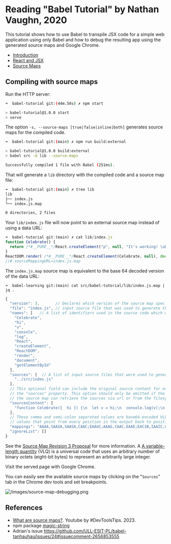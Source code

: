# Reading "Babel Tutorial" by Nathan Vaughn, 2020

This tutorial shows how to use Babel to transpile JSX code for a simple web application 
using only Babel and how to debug the resulting app using the generated source maps and 
Google Chrome.

* [Introduction](https://inspirnathan.com/posts/12-babel-tutorial-part-1)
* [React and JSX](https://inspirnathan.com/posts/13-babel-tutorial-part-2)
* [Source Maps](https://inspirnathan.com/posts/14-babel-tutorial-part-3)
<!--
* [Transpiling Code for Older Browsers](https://inspirnathan.com/posts/17-babel-tutorial-part-4)
* [Quick Command To Discover Used Ports](https://inspirnathan.com/posts/15-quick-command-to-discover-used-ports)
* [How To Setup VirtualBox For Internet Explorer](https://inspirnathan.com/posts/16-how-to-setup-virtualbox-for-internet-explorer)
* [Babel Tutorial Part 4 - Compatibility With Older Browsers](https://inspirnathan.com/posts/17-babel-tutorial-part-4)
* [Npm Tips And Tricks](https://inspirnathan.com/posts/18-npm-tips-and-tricks)
-->


## Compiling with source maps

Run the HTTP server:

```sh
➜  babel-tutorial git:(44m.50s) ✗ npm start

> babel-tutorial@1.0.0 start
> serve
``` 

The option `-s, --source-maps [true|false|inline|both]` generates source maps for the compiled code.

```sh
➜  babel-tutorial git:(main) ✗ npm run build:external

> babel-tutorial@1.0.0 build:external
> babel src -d lib --source-maps

Successfully compiled 1 file with Babel (251ms).
```

That will generate a `lib` directory with the compiled code and a source map file:

```sh
➜  babel-tutorial git:(main) ✗ tree lib 
lib
├── index.js
└── index.js.map

0 directories, 2 files
```

Your `lib/index.js` file will now point to an external source map instead of using a data URL:

```js
➜  babel-tutorial git:(main) ✗ cat lib/index.js
function Celebrate() {
  return /*#__PURE__*/React.createElement("p", null, "It's working! \uD83C\uDF89\uD83C\uDF89\uD83C\uDF89");
}
ReactDOM.render( /*#__PURE__*/React.createElement(Celebrate, null), document.getElementById('root'));
//# sourceMappingURL=index.js.map
```

The `index.js.map` source map is equivalent to the base 64 decoded version of the data URL:

`➜  babel-learning git:(main) cat src/babel-tutorial/lib/index.js.map | jq .`
```js
{
  "version": 3,       // Declares which version of the source map spec is being used,
  "file": "index.js", // input source file that was used to generate the output.
  "names": [   // A list of identifiers used in the source code which were changed in or removed from the output.
    "Celebrate",
    "hi",
    "v",
    "console",
    "log",
    "React",
    "createElement",
    "ReactDOM",
    "render",
    "document",
    "getElementById"
  ],
  "sources": [  // A list of input source files that were used to generate the output
    "../src/index.js"
  ],
  // This optional field can include the original source content for each file in
  // the "sources" property. This option should only be omitted if the tool using
  // the source map can retrieve the sources via url or from the filesystem.
  "sourcesContent": [
    "function Celebrate({  hi }) {\n  let v = hi;\n  console.log(v);\n  return <p>{v} 🎉🎉🎉</p>\n}\n\nReactDOM.render(\n  <Celebrate hi=\"Hello Babel!\" />,\n  document.getElementById('root'),\n)\n"
  ],
  // These comma and semi-colon separated values are base64-encoded VLQ
  // values that point from every position in the output back to positions in the input sources.
  "mappings": "AAAA,SAASA,SAASA,CAAC;EAAGC;AAAG,CAAC,EAAE;EAC1B,IAAIC,CAAC,GAAGD,EAAE;EACVE,OAAO,CAACC,GAAG,CAACF,CAAC,CAAC;EACd,oBAAOG,KAAA,CAAAC,aAAA,YAAIJ,CAAC,EAAC,uCAAU,CAAC;AAC1B;AAEAK,QAAQ,CAACC,MAAM,eACbH,KAAA,CAAAC,aAAA,CAACN,SAAS;EAACC,EAAE,EAAC;AAAc,CAAE,CAAC,EAC/BQ,QAAQ,CAACC,cAAc,CAAC,MAAM,CAChC,CAAC",
  "ignoreList": []
}
```

See the [Source Map Revision 3 Proposal](https://docs.google.com/document/d/1U1RGAehQwRypUTovF1KRlpiOFze0b-_2gc6fAH0KY0k/edit) for more information. A [A variable-length quantity](https://en.wikipedia.org/wiki/Variable-length_quantity) (VLQ) is a universal code that uses an arbitrary number of binary octets (eight-bit bytes) to represent an arbitrarily large integer.

Visit the served page with Google Chrome. 

You can easily see the available source maps by clicking on the "`Sources`" tab in the Chrome dev tools and set breakpoints. 

![/images/source-map-debugging.png](/images/source-map-debugging.png)


## References

* [What are source maps?](https://youtu.be/FIYkjjFYvoI?si=dOWvuRjHUEZNE9e2). Youtube by  #DevToolsTips. 2023.
* npm package [magic-string](https://www.npmjs.com/package/magic-string)
* Adrian's issue https://github.com/ULL-ESIT-PL/babel-tanhauhau/issues/24#issuecomment-2656853555